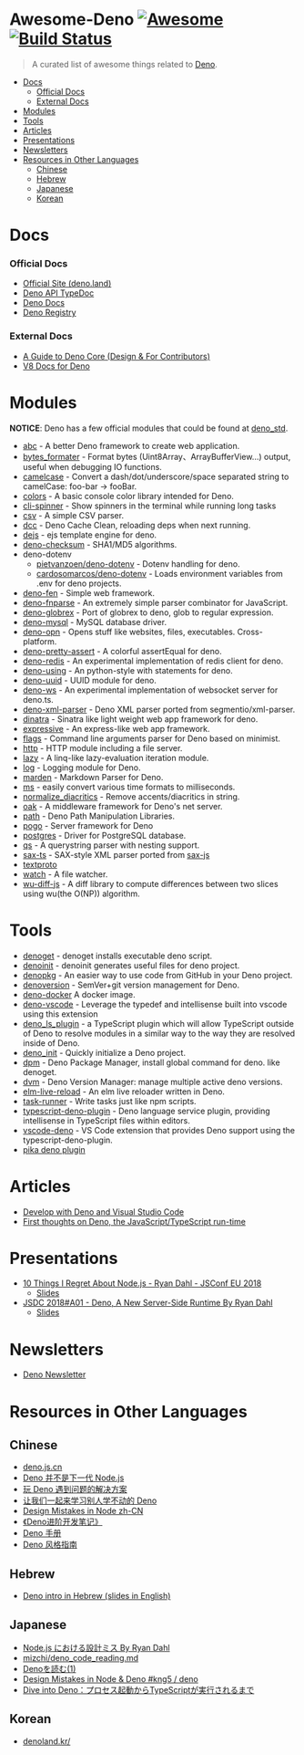 # Awesome-Deno [![Awesome](https://cdn.rawgit.com/sindresorhus/awesome/d7305f38d29fed78fa85652e3a63e154dd8e8829/media/badge.svg)](https://github.com/sindresorhus/awesome) [![Build Status](https://api.travis-ci.com/denolib/awesome-deno.svg?branch=master)](https://travis-ci.com/denolib/awesome-deno)

> A curated list of awesome things related to [Deno](https://github.com/denoland/deno).

- [Docs](#docs)
    - [Official Docs](#official-docs)
    - [External Docs](#external-docs)
- [Modules](#modules)
- [Tools](#tools)
- [Articles](#articles)
- [Presentations](#presentations)
- [Newsletters](#newsletters)
- [Resources in Other Languages](#resources-in-other-languages)
  - [Chinese](#chinese)
  - [Hebrew](#hebrew)
  - [Japanese](#japanese)
  - [Korean](#korean)

# Docs

### Official Docs

- [Official Site (deno.land)](https://deno.land)
- [Deno API TypeDoc](https://deno.land/typedoc/)
- [Deno Docs](https://github.com/denoland/deno/blob/master/Docs.md)
- [Deno Registry](https://deno.land/x/)

### External Docs

- [A Guide to Deno Core (Design & For Contributors)](https://denolib.gitbook.io/guide/)
- [V8 Docs for Deno](https://denolib.github.io/v8-docs/)

# Modules

__NOTICE__: Deno has a few official modules that could be found at [deno_std](https://github.com/denoland/deno_std).

- [abc](https://github.com/zhmushan/abc) - A better Deno framework to create web application.
- [bytes_formater](https://github.com/manyuanrong/bytes_formater) - Format bytes (Uint8Array、ArrayBufferView...) output, useful when debugging IO functions.
- [camelcase](https://github.com/denolib/camelcase) - Convert a dash/dot/underscore/space separated string to camelCase: foo-bar → fooBar.
- [colors](https://github.com/denoland/deno_std/tree/master/colors) - A basic console color library intended for Deno.
- [cli-spinner](https://github.com/ameerthehacker/cli-spinners) - Show spinners in the terminal while running long tasks
- [csv](https://github.com/hashrock/deno-fnparse/blob/master/parsers/csv.ts) - A simple CSV parser.
- [dcc](https://github.com/BoltDoggy/deno#dcc) - Deno Cache Clean, reloading deps when next running.
- [dejs](https://github.com/syumai/dejs) - ejs template engine for deno.
- [deno-checksum](https://github.com/manyuanrong/deno-checksum) - SHA1/MD5 algorithms.
- deno-dotenv
    - [pietvanzoen/deno-dotenv](https://github.com/pietvanzoen/deno-dotenv) - Dotenv handling for deno.
    - [cardosomarcos/deno-dotenv](https://github.com/cardosomarcos/deno-dotenv) - Loads environment variables from .env for deno projects.
- [deno-fen](https://github.com/fen-land/deno-fen) - Simple web framework.
- [deno-fnparse](https://github.com/hashrock/deno-fnparse) - An extremely simple parser combinator for JavaScript.
- [deno-globrex](https://github.com/hayd/deno-globrex) - Port of globrex to deno, glob to regular expression.
- [deno-mysql](https://github.com/manyuanrong/deno_mysql) - MySQL database driver.
- [deno-opn](https://github.com/hashrock/deno-opn) - Opens stuff like websites, files, executables. Cross-platform.
- [deno-pretty-assert](https://github.com/bokuweb/deno-pretty-assert) - A colorful assertEqual for deno.
- [deno-redis](https://github.com/keroxp/deno-redis) - An experimental implementation of redis client for deno.
- [deno-using](https://github.com/hayd/deno-using) - An python-style with statements for deno.
- [deno-uuid](https://github.com/lucascaro/deno-uuid) - UUID module for deno.
- [deno-ws](https://github.com/keroxp/deno-ws) - An experimental implementation of websocket server for deno.ts.
- [deno-xml-parser](https://github.com/nekobato/deno-xml-parser) - Deno XML parser ported from segmentio/xml-parser.
- [dinatra](https://github.com/syumai/dinatra) - Sinatra like light weight web app framework for deno.
- [expressive](https://github.com/jinjor/deno-playground/tree/master/expressive) - An express-like web app framework.
- [flags](https://github.com/denoland/deno_std/tree/master/flags) - Command line arguments parser for Deno based on minimist.
- [http](https://github.com/denoland/deno_std/tree/master/http) - HTTP module including a file server.
- [lazy](https://github.com/luvies/lazy) - A linq-like lazy-evaluation iteration module.
- [log](https://github.com/denoland/deno_std/tree/master/log) - Logging module for Deno.
- [marden](https://github.com/muhibbudins/marden) - Markdown Parser for Deno.
- [ms](https://github.com/denolib/ms) - easily convert various time formats to milliseconds.
- [normalize_diacritics](https://github.com/motss/deno_mod/tree/master/normalize_diacritics) - Remove accents/diacritics in string.
- [oak](https://github.com/oakserver/oak) - A middleware framework for Deno's net server.
- [path](https://github.com/denoland/deno_std/tree/master/fs/path) - Deno Path Manipulation Libraries.
- [pogo](https://github.com/sholladay/pogo) - Server framework for Deno
- [postgres](https://github.com/bartlomieju/deno-postgres) - Driver for PostgreSQL database.
- [qs](https://github.com/denolib/qs) - A querystring parser with nesting support.
- [sax-ts](https://github.com/Maxim-Mazurok/sax-ts) - SAX-style XML parser ported from [sax-js](https://github.com/isaacs/sax-js)
- [textproto](https://github.com/denoland/deno_std/tree/master/textproto)
- [watch](https://github.com/jinjor/deno-watch) - A file watcher.
- [wu-diff-js](https://github.com/bokuweb/wu-diff-js) - A diff library to compute differences between two slices using wu(the O(NP)) algorithm.

# Tools

- [denoget](https://github.com/syumai/denoget) - denoget installs executable deno script.
- [denoinit](https://github.com/syumai/deno-libs/tree/master/denoinit) - denoinit generates useful files for deno project.
- [denopkg](https://github.com/denopkg/denopkg.com) - An easier way to use code from GitHub in your Deno project.
- [denoversion](https://github.com/lucascaro/denoversion) - SemVer+git version management for Deno.
- [deno-docker](https://github.com/maxmcd/deno-docker) A docker image.
- [deno-vscode](https://github.com/ameerthehacker/deno-vscode) - Leverage the typedef and intellisense built into vscode using this extension
- [deno_ls_plugin](https://www.npmjs.com/package/deno_ls_plugin) - a TypeScript plugin which will allow TypeScript outside of Deno to resolve modules in a similar way to the way they are resolved inside of Deno.
- [deno_init](https://github.com/zhmushan/deno_init) - Quickly initialize a Deno project.
- [dpm](https://github.com/BoltDoggy/deno#dpm) - Deno Package Manager, install global command for deno. like denoget.
- [dvm](https://github.com/justjavac/dvm) - Deno Version Manager: manage multiple active deno versions.
- [elm-live-reload](https://github.com/jinjor/deno-playground/tree/master/elm-live-reload) - An elm live reloader written in Deno.
- [task-runner](https://github.com/jinjor/deno-playground/tree/master/task-runner) - Write tasks just like npm scripts.
- [typescript-deno-plugin](https://github.com/justjavac/typescript-deno-plugin) - Deno language service plugin, providing intellisense in TypeScript files within editors.
- [vscode-deno](https://github.com/justjavac/vscode-deno) - VS Code extension that provides Deno support using the typescript-deno-plugin.
- [pika deno plugin](https://github.com/pikapkg/builders/tree/master/packages/plugin-build-deno/)

# Articles

- [Develop with Deno and Visual Studio Code](https://medium.com/@kitsonk/develop-with-deno-and-visual-studio-code-225ce7c5b1ba)
- [First thoughts on Deno, the JavaScript/TypeScript run-time](https://43081j.com/2019/01/first-look-at-deno)

# Presentations

- [10 Things I Regret About Node.js - Ryan Dahl - JSConf EU 2018](https://www.youtube.com/watch?v=M3BM9TB-8yA)
    - [Slides](https://tinyclouds.org/jsconf2018.pdf)
- [JSDC 2018#A01 - Deno, A New Server-Side Runtime By Ryan Dahl](https://www.youtube.com/watch?v=FlTG0UXRAkE)
    - [Slides](https://tinyclouds.org/deno_jsdc.pptx)
    
# Newsletters

- [Deno Newsletter](https://deno.news)

# Resources in Other Languages

## Chinese

- [deno.js.cn](https://deno.js.cn/)
- [Deno 并不是下一代 Node.js](https://juejin.im/post/5b14a390e51d4506c1300bbc)
- [玩 Deno 遇到问题的解决方案](https://juejin.im/post/5b1245b3f265da6e4c6cf249)
- [让我们一起来学习别人学不动的 Deno](https://segmentfault.com/a/1190000015151287)
- [Design Mistakes in Node zh-CN](https://zhuanlan.zhihu.com/p/37637923)
- [《Deno进阶开发笔记》](https://github.com/chenshenhai/deno_note/)
- [Deno 手册](https://nugine.github.io/deno-manual-cn/manual-cn.html)
- [Deno 风格指南](https://nugine.github.io/deno-manual-cn/style-guide-cn.html)

## Hebrew

- [Deno intro in Hebrew (slides in English)](https://www.youtube.com/watch?v=9tJ_LkI6_qw)

## Japanese

- [Node.js における設計ミス By Ryan Dahl](https://yosuke-furukawa.hatenablog.com/entry/2018/06/07/080335)
- [mizchi/deno_code_reading.md](https://gist.github.com/mizchi/31e5628751330b624a0e8ada9e739b1e)
- [Denoを読む(1)](https://blog.bokuweb.me/entry/2019/01/11/102706)
- [Design Mistakes in Node & Deno #kng5 / deno](https://speakerdeck.com/masashi/deno)
- [Dive into Deno：プロセス起動からTypeScriptが実行されるまで](https://blog.leko.jp/post/code-reading-of-deno-boot-process/)

## Korean

- [denoland.kr/](https://denoland.kr/)
